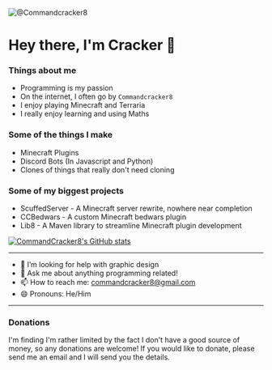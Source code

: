 ![@Commandcracker8](https://avatars.githubusercontent.com/u/68102222?s=64&v=4)

# Hey there, I'm Cracker 👋

### Things about me
- Programming is my passion
- On the internet, I often go by `Commandcracker8`
- I enjoy playing Minecraft and Terraria
- I really enjoy learning and using Maths

### Some of the things I make
- Minecraft Plugins
- Discord Bots (In Javascript and Python)
- Clones of things that really don't need cloning

### Some of my biggest projects
- ScuffedServer - A Minecraft server rewrite, nowhere near completion
- CCBedwars - A custom Minecraft bedwars plugin
- Lib8 - A Maven library to streamline Minecraft plugin development

[![CommandCracker8's GitHub stats](https://github-readme-stats.vercel.app/api?username=CommandCracker8&count_private=true&show_icons=true)](https://github.com/anuraghazra/github-readme-stats)

---

- 🤔 I’m looking for help with graphic design
- 💬 Ask me about anything programming related!
- 📫 How to reach me: [commandcracker8@gmail.com](mailto:commandcracker8@gmail.com)
- 😄 Pronouns: He/Him
<!-- - ⚡ Fun fact: ... -->

---

### Donations
I'm finding I'm rather limited by the fact I don't have a good source of money, so any donations are welcome!
If you would like to donate, please send me an email and I will send you the details.


<!--
**CommandCracker8/CommandCracker8** is a ✨ _special_ ✨ repository because its `README.md` (this file) appears on your GitHub profile.

Here are some ideas to get you started:

- 🔭 I’m currently working on ...
- 🌱 I’m currently learning ...
- 👯 I’m looking to collaborate on ...
- 🤔 I’m looking for help with ...
- 💬 Ask me about ...
- 📫 How to reach me: ...
- 😄 Pronouns: ...
- ⚡ Fun fact: ...
-->